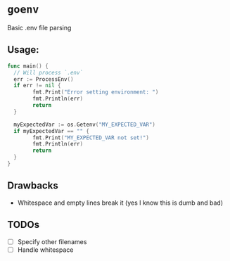 # `goenv`
Basic .env file parsing

## Usage:
```go
func main() {
  // Will process `.env`
  err := ProcessEnv()
  if err != nil {
		fmt.Print("Error setting environment: ")
		fmt.Println(err)
		return
  }

  myExpectedVar := os.Getenv("MY_EXPECTED_VAR")
  if myExpectedVar == "" {
		fmt.Print("MY_EXPECTED_VAR not set!")
		fmt.Println(err)
		return
  }
}
```

## Drawbacks
- Whitespace and empty lines break it (yes I know this is dumb and bad)

## TODOs
- [ ] Specify other filenames
- [ ] Handle whitespace
